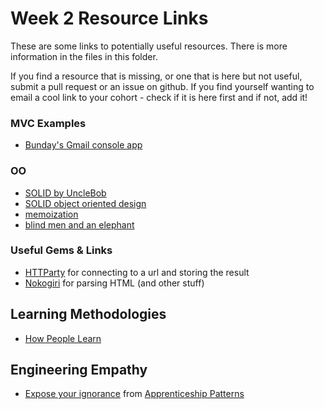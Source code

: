 # Week 2 Resource Links


These are some links to potentially useful resources.  There is more information in the files in this folder.

If you find a resource that is missing, or one that is here but not useful, submit a pull request or an issue on github.  If you find yourself wanting to email a cool link to your cohort - check if it is here first and if not, add it!

### MVC Examples

- [Bunday's Gmail console app](https://github.com/zencephalon/gmail-console-rb)

### OO

- [SOLID by UncleBob](http://butunclebob.com/ArticleS.UncleBob.PrinciplesOfOod)
- [SOLID object oriented design](http://en.wikipedia.org/wiki/SOLID_(object-oriented_design))
- [memoization](http://en.wikipedia.org/wiki/Memoization)
- [blind men and an elephant](http://en.wikipedia.org/wiki/Blind_men_and_an_elephant)

### Useful Gems & Links

- [HTTParty](http://johnnunemaker.com/httparty/) for connecting to a url and storing the result
- [Nokogiri](http://nokogiri.org/) for parsing HTML (and other stuff)


## Learning Methodologies

- [How People Learn](http://www.farnamstreetblog.com/2013/01/how-people-learn/)

## Engineering Empathy

- [Expose your
ignorance](http://chimera.labs.oreilly.com/books/1234000001813/ch02.html#expose_your_ignorance)
from [Apprenticeship
Patterns](http://chimera.labs.oreilly.com/books/1234000001813/index.html)




